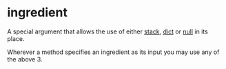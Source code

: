 # ingredient

A special argument that allows the use of either [stack](/arguments/stack), [dict](/arguments/dict) or [null](/arguments/null) in its place.

Wherever a method specifies an ingredient as its input you may use any of the above 3.
